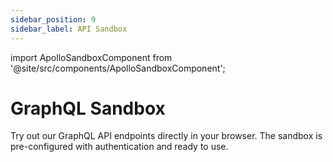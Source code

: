 ```yaml
---
sidebar_position: 9
sidebar_label: API Sandbox
---
```


import ApolloSandboxComponent from '@site/src/components/ApolloSandboxComponent';

# GraphQL Sandbox

Try out our GraphQL API endpoints directly in your browser. The sandbox is pre-configured with authentication and ready to use.

<ApolloSandboxComponent/>